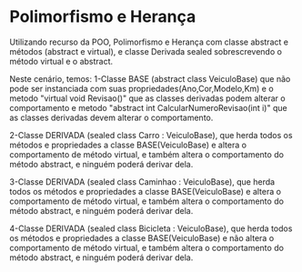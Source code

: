 # Polimorfismo e Herança
Utilizando recurso da POO, Polimorfismo e Herança com classe abstract e métodos (abstract e virtual), e classe Derivada sealed sobrescrevendo o método virtual e o abstract.

Neste cenário, temos:
1-Classe BASE (abstract class VeiculoBase) que não pode ser instanciada com suas propriedades(Ano,Cor,Modelo,Km) e o metodo "virtual void Revisao()" que as classes derivadas podem alterar o comportamento e metodo "abstract int CalcularNumeroRevisao(int i)" que as classes derivadas devem alterar o comportamento. 

2-Classe DERIVADA (sealed class Carro : VeiculoBase), que herda todos os métodos e propriedades a classe BASE(VeiculoBase) e altera o comportamento de método virtual, e também altera o comportamento do método abstract, e ninguém poderá derivar dela.

3-Classe DERIVADA (sealed class Caminhao : VeiculoBase), que herda todos os métodos e propriedades a classe BASE(VeiculoBase) e altera o comportamento de método virtual, e também altera o comportamento do método abstract, e ninguém poderá derivar dela.

4-Classe DERIVADA (sealed class Bicicleta : VeiculoBase), que herda todos os métodos e propriedades a classe BASE(VeiculoBase) e não altera o comportamento de método virtual, e também altera o comportamento do método abstract, e ninguém poderá derivar dela.
